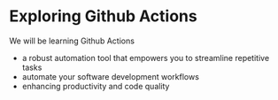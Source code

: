 # Exploring Github Actions
We will be learning Github Actions
- a robust automation tool that empowers you to streamline repetitive tasks
- automate your software development workflows
- enhancing productivity and code quality

